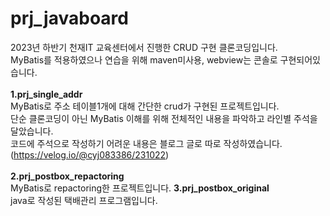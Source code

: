 # prj_javaboard

2023년 하반기 천재IT 교육센터에서 진행한 CRUD 구현 클론코딩입니다.<br>
MyBatis를 적용하였으나 연습을 위해 maven미사용, webview는 콘솔로 구현되어있습니다.<br>
<br>
<strong>1.prj_single_addr</strong><br>
MyBatis로 주소 테이블1개에 대해 간단한 crud가 구현된 프로젝트입니다.<br>
단순 클론코딩이 아닌 MyBatis 이해를 위해 전체적인 내용을 파악하고 라인별 주석을 달았습니다.<br>
코드에 주석으로 작성하기 어려운 내용은 블로그 글로 따로 작성하였습니다.(https://velog.io/@cyj083386/231022)<br>
<br>
<strong>2.prj_postbox_repactoring</strong><br>
MyBatis로 repactoring한 프로젝트입니다.
<strong>3.prj_postbox_original</strong><br>
java로 작성된 택배관리 프로그램입니다.
